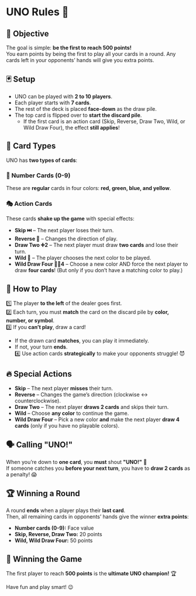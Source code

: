 # UNO Rules 🎴  

## 🎯 Objective  
The goal is simple: **be the first to reach 500 points!**  
You earn points by being the first to play all your cards in a round. Any cards left in your opponents’ hands will give you extra points.  

## 🃏 Setup  
- UNO can be played with **2 to 10 players**.  
- Each player starts with **7 cards**.  
- The rest of the deck is placed **face-down** as the draw pile.  
- The top card is flipped over to **start the discard pile**.  
  - If the first card is an action card (Skip, Reverse, Draw Two, Wild, or Wild Draw Four), the effect **still applies**!  

## 🔹 Card Types  
UNO has **two types of cards**:  

### 🎨 Number Cards (0-9)  
These are **regular** cards in four colors: **red, green, blue, and yellow**.  

### 🎭 Action Cards  
These cards **shake up the game** with special effects:  
- **Skip ⏭️** – The next player loses their turn.  
- **Reverse 🔄** – Changes the direction of play.  
- **Draw Two ➕2** – The next player must draw **two cards** and lose their turn.  
- **Wild 🎨** – The player chooses the next color to be played.  
- **Wild Draw Four 🎨➕4** – Choose a new color AND force the next player to draw **four cards**! (But only if you don’t have a matching color to play.)  

## 🚀 How to Play  
1️⃣ The player **to the left** of the dealer goes first.  
2️⃣ Each turn, you must **match** the card on the discard pile by **color, number, or symbol**.  
3️⃣ If you **can’t play**, draw a card!  
   - If the drawn card **matches**, you can play it immediately.  
   - If not, your turn **ends**.  
4️⃣ Use action cards **strategically** to make your opponents struggle! 😈  

## 🔥 Special Actions  
- **Skip** – The next player **misses** their turn.  
- **Reverse** – Changes the game’s direction (clockwise ↔️ counterclockwise).  
- **Draw Two** – The next player **draws 2 cards** and skips their turn.  
- **Wild** – Choose **any color** to continue the game.  
- **Wild Draw Four** – Pick a new color **and** make the next player **draw 4 cards** (only if you have no playable colors).  

## 🗣️ Calling "UNO!"  
When you’re down to **one card**, you **must** shout **"UNO!"** 🎉  
If someone catches you **before your next turn**, you have to **draw 2 cards** as a penalty! 😱  

## 🏆 Winning a Round  
A round **ends** when a player plays their **last card**.  
Then, all remaining cards in opponents’ hands give the winner **extra points**:  
- **Number cards (0-9):** Face value  
- **Skip, Reverse, Draw Two:** 20 points  
- **Wild, Wild Draw Four:** 50 points  

## 🏅 Winning the Game  
The first player to reach **500 points** is the **ultimate UNO champion!** 🏆  

Have fun and play smart! 😉  